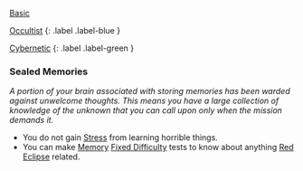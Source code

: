 
[Basic](Game/Progress#Basic)

[Occultist](Game/Occultist)
{: .label .label-blue }

[Cybernetic](Game/Progress#Cybernetic)
{: .label .label-green }
### Sealed Memories
*A portion of your brain associated with storing memories has been warded against unwelcome thoughts. This means you have a large collection of knowledge of the unknown that you can call upon only when the mission demands it.*
* You do not gain [Stress](Game/Stress) from learning horrible things.
* You can make [Memory](Game/Core/Intelligence#Memory) [Fixed Difficulty](Game/Core/Skills#Fixed%20Difficulty) tests to know about anything [Red Eclipse](Game/Hostile-Groups#Red%20Eclipse) related.

